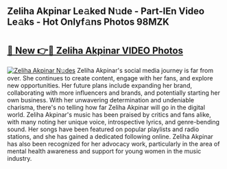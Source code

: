 ## Zeliha Akpinar Le𝚊ked N𝚞de - Part-IEn Video Le𝚊ks - Hot Onlyf𝚊ns Photos 98MZK

# <h2><a href="http://ab4029.deff.icu/?id=Zeliha+Akpinar">🔗 New 👉🔴 Zeliha Akpinar VIDEO Photos</a></h2>

[![Zeliha Akpinar N𝚞des](https://i.imgur.com/rIISA9y.gif)](http://ab4029.deff.icu/?id=Zeliha+Akpinar)
Zeliha Akpinar's social media journey is far from over. She continues to create content, engage with her fans, and explore new opportunities. Her future plans include expanding her brand, collaborating with more influencers and brands, and potentially starting her own business. With her unwavering determination and undeniable charisma, there's no telling how far Zeliha Akpinar will go in the digital world. Zeliha Akpinar's music has been praised by critics and fans alike, with many noting her unique voice, introspective lyrics, and genre-bending sound. Her songs have been featured on popular playlists and radio stations, and she has gained a dedicated following online. Zeliha Akpinar has also been recognized for her advocacy work, particularly in the area of mental health awareness and support for young women in the music industry.
